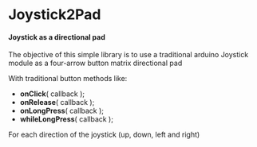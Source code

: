 <!-- Hello there -->

# Joystick2Pad
#### Joystick as a directional pad

The objective of this simple library is to use a traditional arduino Joystick module as a four-arrow button matrix directional pad

With traditional button methods like:
* <b>onClick</b>( callback );
* <b>onRelease</b>( callback );
* <b>onLongPress</b>( callback );
* <b>whileLongPress</b>( callback );

For each direction of the joystick (up, down, left and right)